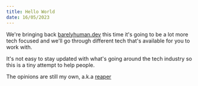 ```yaml
---
title: Hello World
date: 16/05/2023
---
```


We're bringing back [barelyhuman.dev](https://barelyhuman.dev) this time it's
going to be a lot more tech focused and we'll go through different tech that's
available for you to work with.

It's not easy to stay updated with what's going around the tech industry so this
is a tiny attempt to help people.

The opinions are still my own, a.k.a [reaper](https://reaper.is)
